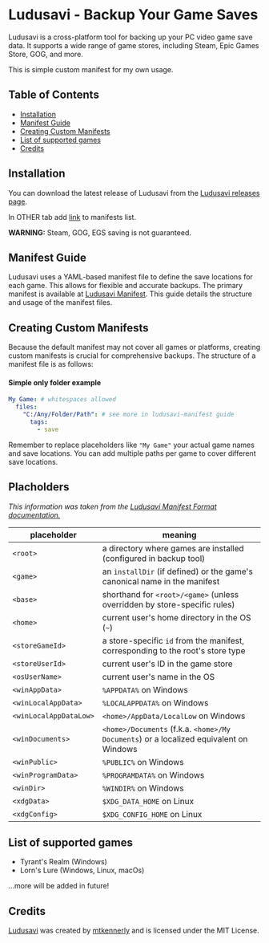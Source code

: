# Ludusavi - Backup Your Game Saves

Ludusavi is a cross-platform tool for backing up your PC video game save data.  It supports a wide range of game stores, including Steam, Epic Games Store, GOG, and more.

This is simple custom manifest for my own usage.


## Table of Contents
- [Installation](#installation)
- [Manifest Guide](#manifest-guide)
- [Creating Custom Manifests](#creating-custom-manifests)
- [List of supported games](#list-of-supported-games)
- [Credits](#credits)
  


## Installation

You can download the latest release of Ludusavi from the [Ludusavi releases page](https://github.com/mtkennerly/ludusavi/releases).

In OTHER tab add [link](https://raw.githubusercontent.com/Burbenpho/ludusavi-manifest/refs/heads/main/manifest.yaml) to manifests list.

**WARNING:** Steam, GOG, EGS saving is not guaranteed.
## Manifest Guide

Ludusavi uses a YAML-based manifest file to define the save locations for each game. This allows for flexible and accurate backups.  The primary manifest is available at [Ludusavi Manifest](https://github.com/mtkennerly/ludusavi-manifest). This guide details the structure and usage of the manifest files.

## Creating Custom Manifests

Because the default manifest may not cover all games or platforms, creating custom manifests is crucial for comprehensive backups.  The structure of a manifest file is as follows:

#### Simple only folder example
```yaml project="ludusavi-manifest" file="example_manifest.yaml" version=1
My Game: # whitespaces allowed
  files:
    "C:/Any/Folder/Path": # see more in ludusavi-manifest guide
      tags:
        - save
```
Remember to replace placeholders like `"My Game"` your actual game names and save locations.  You can add multiple paths per game to cover different save locations.

## Placholders
*This information was taken from the [Ludusavi Manifest Format documentation.](https://github.com/mtkennerly/ludusavi-manifest#Format)*

| placeholder            | meaning                                                                                |
|------------------------|----------------------------------------------------------------------------------------|
| `<root>`               | a directory where games are installed (configured in backup tool)                      |
| `<game>`               | an `installDir` (if defined) or the game's canonical name in the manifest              |
| `<base>`               | shorthand for `<root>/<game>` (unless overridden by store-specific rules)              |
| `<home>`               | current user's home directory in the OS (`~`)                                          |
| `<storeGameId>`        | a store-specific `id` from the manifest, corresponding to the root's store type        |
| `<storeUserId>`        | current user's ID in the game store                                                    |
| `<osUserName>`         | current user's name in the OS                                                          |
| `<winAppData>`         | `%APPDATA%` on Windows                                                                 |
| `<winLocalAppData>`    | `%LOCALAPPDATA%` on Windows                                                            |
| `<winLocalAppDataLow>` | `<home>/AppData/LocalLow` on Windows                                                   |
| `<winDocuments>`       | `<home>/Documents` (f.k.a. `<home>/My Documents`) or a localized equivalent on Windows |
| `<winPublic>`          | `%PUBLIC%` on Windows                                                                  |
| `<winProgramData>`     | `%PROGRAMDATA%` on Windows                                                             |
| `<winDir>`             | `%WINDIR%` on Windows                                                                  |
| `<xdgData>`            | `$XDG_DATA_HOME` on Linux                                                              |
| `<xdgConfig>`          | `$XDG_CONFIG_HOME` on Linux                                                            |
## List of supported games
- Tyrant's Realm (Windows)
- Lorn's Lure (Windows, Linux, macOs)

...more will be added in future!
## Credits 

[Ludusavi](https://github.com/mtkennerly/ludusavi) was created by [mtkennerly](https://github.com/mtkennerly) and is licensed under the MIT License. 
